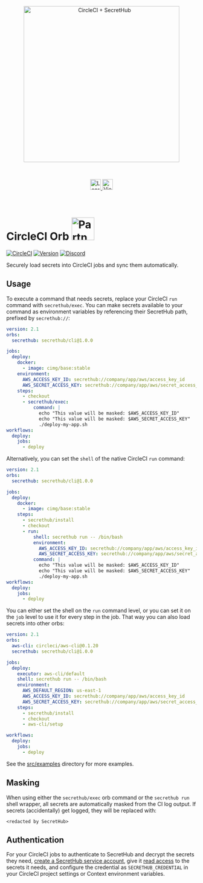<p align="center">
  <img src="https://secrethub.io/img/integrations/circleci/github-banner.png?v1" alt="CircleCI + SecretHub" width="412">
  </a>
</p>
<br/>

<p align="center">
  <a href="https://secrethub.io/integrations/circleci/">
    <img alt="Learn More" src="https://secrethub.io/img/buttons/github/learn-more.png?v1" height="28" />
  </a>
  <a href="https://secrethub.io/docs/guides/circleci/">
    <img alt="View Docs" src="https://secrethub.io/img/buttons/github/view-docs.png?v1" height="28" />
  </a>
</p>
<br/>

<h1>
  CircleCI Orb <img src="https://secrethub.io/img/integrations/circleci/partner-badge.png" alt="Partner badge" width="60" />
</h1>

[![CircleCI](https://circleci.com/gh/secrethub/secrethub-circleci-orb.svg?style=shield)](https://circleci.com/gh/secrethub/secrethub-circleci-orb)
[![Version]( https://img.shields.io/github/release/secrethub/secrethub-circleci-orb.svg)](https://github.com/secrethub/secrethub-circleci-orb/releases/latest)
[![Discord](https://img.shields.io/badge/chat-on%20discord-7289da.svg?logo=discord)](https://discord.gg/NWmxVeb)

Securely load secrets into CircleCI jobs and sync them automatically.

## Usage

To execute a command that needs secrets, replace your CircleCI `run` command with `secrethub/exec`.
You can make secrets available to your command as environment variables by referencing their SecretHub path, prefixed by `secrethub://`:

```yml
version: 2.1
orbs:
  secrethub: secrethub/cli@1.0.0

jobs:
  deploy:
    docker:
      - image: cimg/base:stable
    environment:
      AWS_ACCESS_KEY_ID: secrethub://company/app/aws/access_key_id
      AWS_SECRET_ACCESS_KEY: secrethub://company/app/aws/secret_access_key
    steps:
      - checkout
      - secrethub/exec:
          command: |
            echo "This value will be masked: $AWS_ACCESS_KEY_ID"
            echo "This value will be masked: $AWS_SECRET_ACCESS_KEY"
            ./deploy-my-app.sh
workflows:
  deploy:
    jobs:
      - deploy
```

Alternatively, you can set the `shell` of the native CircleCI `run` command:

```yml
version: 2.1
orbs:
  secrethub: secrethub/cli@1.0.0

jobs:
  deploy:
    docker:
      - image: cimg/base:stable
    steps:
      - secrethub/install
      - checkout
      - run:
          shell: secrethub run -- /bin/bash
          environment:
            AWS_ACCESS_KEY_ID: secrethub://company/app/aws/access_key_id
            AWS_SECRET_ACCESS_KEY: secrethub://company/app/aws/secret_access_key
          command: |
            echo "This value will be masked: $AWS_ACCESS_KEY_ID"
            echo "This value will be masked: $AWS_SECRET_ACCESS_KEY"
            ./deploy-my-app.sh
workflows:
  deploy:
    jobs:
      - deploy
```

You can either set the shell on the `run` command level, or you can set it on the `job` level to use it for every step in the job.
That way you can also load secrets into other orbs:

```yml
version: 2.1
orbs:
  aws-cli: circleci/aws-cli@0.1.20
  secrethub: secrethub/cli@1.0.0

jobs:
  deploy:
    executor: aws-cli/default
    shell: secrethub run -- /bin/bash
    environment:
      AWS_DEFAULT_REGION: us-east-1
      AWS_ACCESS_KEY_ID: secrethub://company/app/aws/access_key_id
      AWS_SECRET_ACCESS_KEY: secrethub://company/app/aws/secret_access_key
    steps:
      - secrethub/install
      - checkout
      - aws-cli/setup

workflows:
  deploy:
    jobs:
      - deploy
```

See the [src/examples](./src/examples/) directory for more examples.

## Masking

When using either the `secrethub/exec` orb command or the `secrethub run` shell wrapper, all secrets are automatically masked from the CI log output.
If secrets (accidentally) get logged, they will be replaced with:

```
<redacted by SecretHub>
```

## Authentication

For your CircleCI jobs to authenticate to SecretHub and decrypt the secrets they need, [create a SecretHub service account](https://secrethub.io/docs/reference/cli/service/), give it [read access](https://secrethub.io/docs/reference/cli/acl/) to the secrets it needs, and configure the credential as `SECRETHUB_CREDENTIAL` in your CircleCI project settings or Context environment variables.
